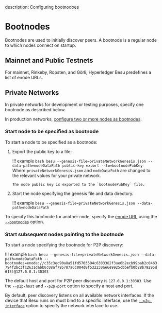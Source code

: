 description: Configuring bootnodoes
<!--- END of page meta data -->

# Bootnodes

Bootnodes are used to initially discover peers. A bootnode is a regular node to which nodes connect
on startup. 

## Mainnet and Public Testnets

For mainnet, Rinkeby, Ropsten, and Görli, Hyperledger Besu predefines a list of enode URLs.  

## Private Networks

In private networks for development or testing purposes, specify one bootnode as described below.
 
In production networks, [configure two or more nodes as bootnodes](../Deploy/Bootnodes.md). 

### Start node to be specified as bootnode 

To start a node to be specified as a bootnode:

1.  Export the public key to a file:

    !!! example
        ```bash
        besu --genesis-file=privateNetworkGenesis.json --data-path=nodeDataPath public-key export --to=bootnodePubKey
        ```
        Where `privateNetworkGenesis.json` and `nodeDataPath` are changed to the relevant values for 
        your private network. 
        
        The node public key is exported to the `bootnodePubKey` file.
    
2. Start the node specifying the genesis file and data directory. 
    
    !!! example
        ```
        besu --genesis-file=privateNetworkGenesis.json --data-path=nodeDataPath
        ```

To specify this bootnode for another node, specify the [enode URL](../../Concepts/Node-Keys.md#enode-url) using the [`--bootnodes`](../../Reference/CLI/CLI-Syntax.md#bootnodes) option.


### Start subsequent nodes pointing to the bootnode 

To start a node specifying the bootnode for P2P discovery:

!!! example
    ```bash
    besu --genesis-file=privateNetworkGenesis.json --data-path=nodeDataPath --bootnodes=enode://c35c3ec90a8a51fd5703594c6303382f3ae6b2ecb99bab2c04b3794f2bc3fc2631dabb0c08af795787a6c004d8f532230ae6e9925cbbefb0b28b79295d615f@127.0.0.1:30303
    ``` 

The default host and port for P2P peer discovery is `127.0.0.1:30303`. Use the [`--p2p-host`](../../Reference/CLI/CLI-Syntax.md#p2p-host) 
and [`--p2p-port`](../../Reference/CLI/CLI-Syntax.md#p2p-port) option to specify a host and port.

By default, peer discovery listens on all available network interfaces. If the device that Besu runs on must bind to a specific interface, use the [`--p2p-interface`](../../Reference/CLI/CLI-Syntax.md#p2p-interface) option to specify the network interface to use.
